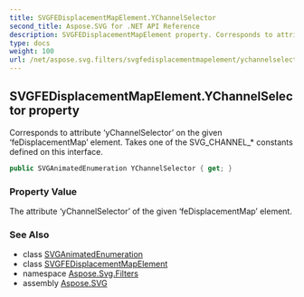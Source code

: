 ```yaml
---
title: SVGFEDisplacementMapElement.YChannelSelector
second_title: Aspose.SVG for .NET API Reference
description: SVGFEDisplacementMapElement property. Corresponds to attribute yChannelSelector on the given feDisplacementMap element. Takes one of the SVG_CHANNEL_ constants defined on this interface
type: docs
weight: 100
url: /net/aspose.svg.filters/svgfedisplacementmapelement/ychannelselector/
---
```

## SVGFEDisplacementMapElement.YChannelSelector property

Corresponds to attribute ‘yChannelSelector’ on the given ‘feDisplacementMap’ element. Takes one of the SVG_CHANNEL_* constants defined on this interface.

```csharp
public SVGAnimatedEnumeration YChannelSelector { get; }
```

### Property Value

The attribute ‘yChannelSelector’ of the given ‘feDisplacementMap’ element.

### See Also

* class [SVGAnimatedEnumeration](../../../aspose.svg.datatypes/svganimatedenumeration/)
* class [SVGFEDisplacementMapElement](../)
* namespace [Aspose.Svg.Filters](../../svgfedisplacementmapelement/)
* assembly [Aspose.SVG](../../../)
